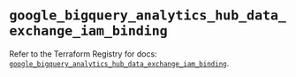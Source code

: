 # `google_bigquery_analytics_hub_data_exchange_iam_binding`

Refer to the Terraform Registry for docs: [`google_bigquery_analytics_hub_data_exchange_iam_binding`](https://registry.terraform.io/providers/hashicorp/google/6.8.0/docs/resources/bigquery_analytics_hub_data_exchange_iam_binding).
